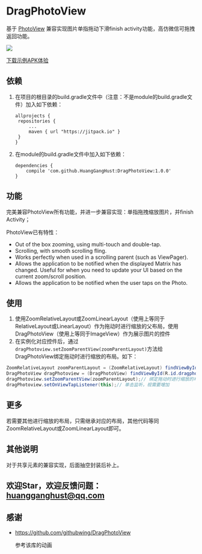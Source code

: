 # DragPhotoView

基于 [PhotoView](https://github.com/chrisbanes/PhotoView) 兼容实现图片单指拖动下滑finish activity功能，高仿微信可拖拽返回功能。

[![](https://jitpack.io/v/HuangGangHust/DragPhotoView.svg)](https://jitpack.io/#HuangGangHust/DragPhotoView)

[下载示例APK体验](https://github.com/HuangGangHust/DragPhotoView/raw/master/DragPhotoView-sample.apk)



## 依赖

1. 在项目的根目录的build.gradle文件中（注意：不是module的build.gradle文件）加入如下依赖：

   ```
   allprojects {
   	repositories {
   		...
   		maven { url "https://jitpack.io" }
   	}
   }
   ```


2. 在module的build.gradle文件中加入如下依赖：

   ```
   dependencies {
       compile 'com.github.HuangGangHust:DragPhotoView:1.0.0'
   }
   ```



## 功能

完美兼容PhotoView所有功能，并进一步兼容实现：单指拖拽缩放图片，并finish Activity；

PhotoView已有特性：

- Out of the box zooming, using multi-touch and double-tap.
- Scrolling, with smooth scrolling fling.
- Works perfectly when used in a scrolling parent (such as ViewPager).
- Allows the application to be notified when the displayed Matrix has changed. Useful for when you need to update your UI based on the current zoom/scroll position.
- Allows the application to be notified when the user taps on the Photo.




## 使用

1. 使用ZoomRelativeLayout或ZoomLinearLayout（使用上等同于RelativeLayout或LinearLayout）作为拖动时进行缩放的父布局，使用DragPhotoView（使用上等同于ImageView）作为展示图片的控件
2. 在实例化对应控件后，通过`dragPhotoview.setZoomParentView(zoomParentLayout)`方法给DragPhotoView绑定拖动时进行缩放的布局。如下：

```java
ZoomRelativeLayout zoomParentLayout = (ZoomRelativeLayout) findViewById(R.id.rl_zoom_parent);
DragPhotoView dragPhotoview = (DragPhotoView) findViewById(R.id.dragphotoview);
dragPhotoview.setZoomParentView(zoomParentLayout);// 绑定拖动时进行缩放的布局
dragPhotoview.setOnViewTapListener(this);// 单击监听，视需要增加
```



## 更多

若需要其他进行缩放的布局，只需继承对应的布局，其他代码等同ZoomRelativeLayout或ZoomLinearLayout即可。



## 其他说明

对于共享元素的兼容实现，后面抽空封装后补上。



## 欢迎Star，欢迎反馈问题：huangganghust@qq.com



## 感谢

* https://github.com/githubwing/DragPhotoView

  参考该库的动画